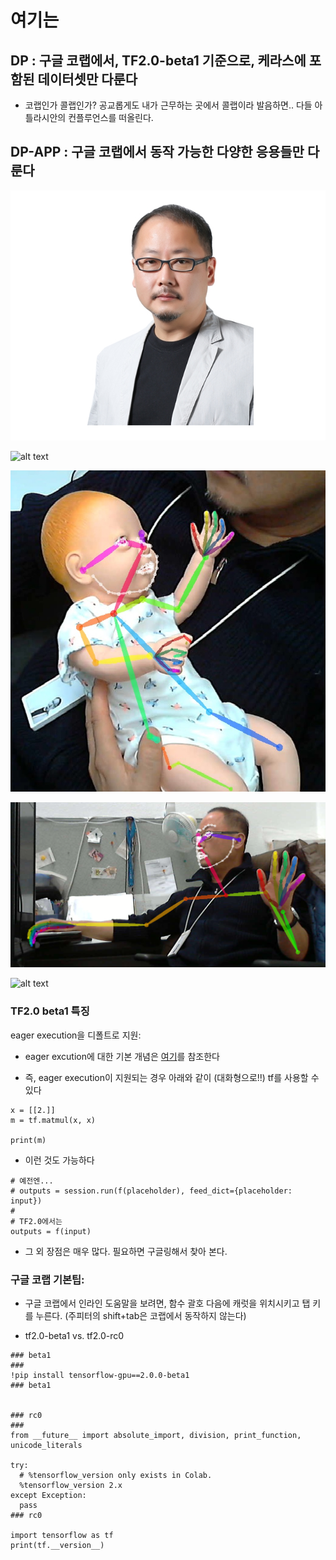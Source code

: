 여기는
======


## DP : 구글 코랩에서, TF2.0-beta1 기준으로, 케라스에 포함된 데이터셋만 다룬다

- 코랩인가 콜랩인가?  공교롭게도 내가 근무하는 곳에서 콜랩이라 발음하면.. 다들 아틀라시안의 컨플루언스를 떠올린다. 


## DP-APP : 구글 코랩에서 동작 가능한 다양한 응용들만 다룬다 

![alt text](/2.png "Title")

![alt text](/densepose.png "Title")

![alt text](/baby.png "Title")

![alt text](/pose2.png "Title")

![alt text](/multi-stream.png "Title")





### TF2.0 beta1 특징

eager execution을 디폴트로 지원: 

- eager excution에 대한 기본 개념은 [여기](https://developers-kr.googleblog.com/2018/05/eager-execution.html)를 참조한다

- 즉, eager execution이 지원되는 경우 아래와 같이 (대화형으로!!) tf를 사용할 수 있다

~~~
x = [[2.]]
m = tf.matmul(x, x)

print(m)
~~~

- 이런 것도 가능하다

~~~
# 예전엔...
# outputs = session.run(f(placeholder), feed_dict={placeholder: input})
#
# TF2.0에서는
outputs = f(input)
~~~

- 그 외 장점은 매우 많다. 필요하면 구글링해서 찾아 본다.


### 구글 코랩 기본팁: 

- 구글 코랩에서 인라인 도움말을 보려면, 함수 괄호 다음에 캐럿을 위치시키고 탭 키를 누른다.
  (주피터의 shift+tab은 코랩에서 동작하지 않는다)
  
- tf2.0-beta1  vs.  tf2.0-rc0

~~~
### beta1
###
!pip install tensorflow-gpu==2.0.0-beta1
### beta1


### rc0
###
from __future__ import absolute_import, division, print_function, unicode_literals

try:
  # %tensorflow_version only exists in Colab.
  %tensorflow_version 2.x
except Exception:
  pass
### rc0

import tensorflow as tf
print(tf.__version__)
~~~

